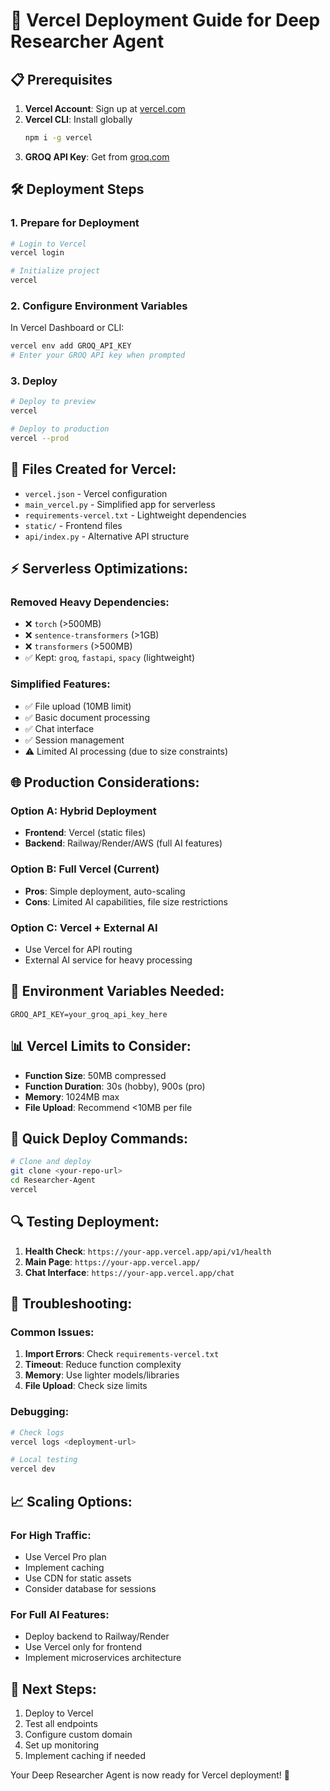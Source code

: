 # 🚀 Vercel Deployment Guide for Deep Researcher Agent

## 📋 Prerequisites

1. **Vercel Account**: Sign up at [vercel.com](https://vercel.com)
2. **Vercel CLI**: Install globally
   ```bash
   npm i -g vercel
   ```
3. **GROQ API Key**: Get from [groq.com](https://groq.com)

## 🛠️ Deployment Steps

### 1. **Prepare for Deployment**
```bash
# Login to Vercel
vercel login

# Initialize project
vercel
```

### 2. **Configure Environment Variables**
In Vercel Dashboard or CLI:
```bash
vercel env add GROQ_API_KEY
# Enter your GROQ API key when prompted
```

### 3. **Deploy**
```bash
# Deploy to preview
vercel

# Deploy to production
vercel --prod
```

## 📁 **Files Created for Vercel:**

- `vercel.json` - Vercel configuration
- `main_vercel.py` - Simplified app for serverless
- `requirements-vercel.txt` - Lightweight dependencies
- `static/` - Frontend files
- `api/index.py` - Alternative API structure

## ⚡ **Serverless Optimizations:**

### **Removed Heavy Dependencies:**
- ❌ `torch` (>500MB)
- ❌ `sentence-transformers` (>1GB)
- ❌ `transformers` (>500MB)
- ✅ Kept: `groq`, `fastapi`, `spacy` (lightweight)

### **Simplified Features:**
- ✅ File upload (10MB limit)
- ✅ Basic document processing
- ✅ Chat interface
- ✅ Session management
- ⚠️ Limited AI processing (due to size constraints)

## 🌐 **Production Considerations:**

### **Option A: Hybrid Deployment**
- **Frontend**: Vercel (static files)
- **Backend**: Railway/Render/AWS (full AI features)

### **Option B: Full Vercel (Current)**
- **Pros**: Simple deployment, auto-scaling
- **Cons**: Limited AI capabilities, file size restrictions

### **Option C: Vercel + External AI**
- Use Vercel for API routing
- External AI service for heavy processing

## 🔧 **Environment Variables Needed:**

```env
GROQ_API_KEY=your_groq_api_key_here
```

## 📊 **Vercel Limits to Consider:**

- **Function Size**: 50MB compressed
- **Function Duration**: 30s (hobby), 900s (pro)
- **Memory**: 1024MB max
- **File Upload**: Recommend <10MB per file

## 🚀 **Quick Deploy Commands:**

```bash
# Clone and deploy
git clone <your-repo-url>
cd Researcher-Agent
vercel
```

## 🔍 **Testing Deployment:**

1. **Health Check**: `https://your-app.vercel.app/api/v1/health`
2. **Main Page**: `https://your-app.vercel.app/`
3. **Chat Interface**: `https://your-app.vercel.app/chat`

## 🐛 **Troubleshooting:**

### **Common Issues:**
1. **Import Errors**: Check `requirements-vercel.txt`
2. **Timeout**: Reduce function complexity
3. **Memory**: Use lighter models/libraries
4. **File Upload**: Check size limits

### **Debugging:**
```bash
# Check logs
vercel logs <deployment-url>

# Local testing
vercel dev
```

## 📈 **Scaling Options:**

### **For High Traffic:**
- Use Vercel Pro plan
- Implement caching
- Use CDN for static assets
- Consider database for sessions

### **For Full AI Features:**
- Deploy backend to Railway/Render
- Use Vercel only for frontend
- Implement microservices architecture

## 🎯 **Next Steps:**

1. Deploy to Vercel
2. Test all endpoints
3. Configure custom domain
4. Set up monitoring
5. Implement caching if needed

Your Deep Researcher Agent is now ready for Vercel deployment! 🚀